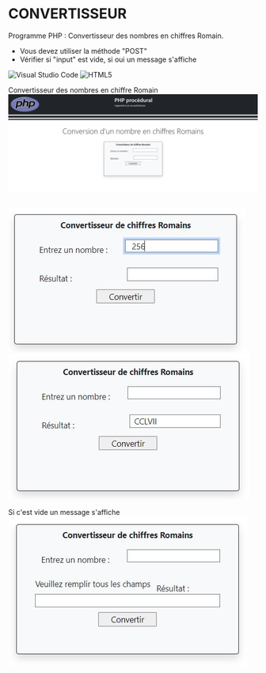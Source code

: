 # CONVERTISSEUR
Programme PHP : Convertisseur des nombres en chiffres Romain.  

* Vous devez utiliser la méthode "POST"  
* Vérifier si "input" est vide, si oui un message s'affiche  

 ![Visual Studio Code](https://img.shields.io/badge/Visual%20Studio%20Code-0078d7.svg?style=for-the-badge&logo=visual-studio-code&logoColor=white) ![HTML5](https://img.shields.io/badge/html5-%23E34F26.svg?style=for-the-badge&logo=html5&logoColor=white)

Convertisseur des nombres en chiffre Romain
![convertisseur-1](profile/img/1.jpg)&nbsp;&nbsp;   

![convertissuer-2](profile/img/2.jpg)&nbsp;&nbsp; ![convertisseur-3](profile/img/3.jpg)&nbsp;&nbsp;   

Si c'est vide un message s'affiche  
![convertisseur-4](profile/img/4.jpg)&nbsp;&nbsp; 
 





